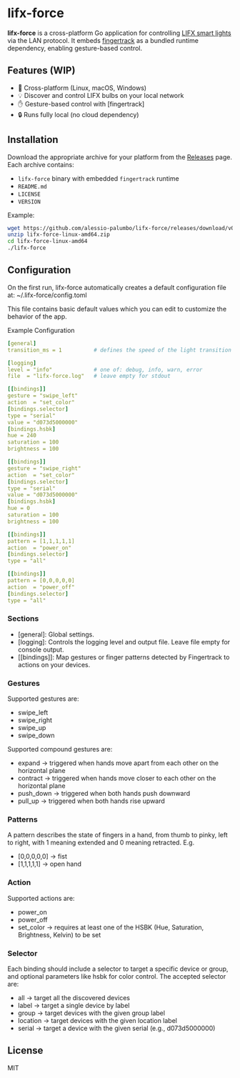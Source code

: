 # lifx-force

**lifx-force** is a cross-platform Go application for controlling [LIFX smart lights](https://www.lifx.com/) via the LAN protocol.
It embeds [fingertrack](https://github.com/alessio-palumbo/fingertrack) as a bundled runtime dependency, enabling gesture-based control.

## Features (WIP)

- 🚀 Cross-platform (Linux, macOS, Windows)
- 💡 Discover and control LIFX bulbs on your local network
- ✋ Gesture-based control with [fingertrack]
- 🔒 Runs fully local (no cloud dependency)

## Installation

Download the appropriate archive for your platform from the [Releases](../../releases) page.
Each archive contains:

- `lifx-force` binary with embedded `fingertrack` runtime
- `README.md`
- `LICENSE`
- `VERSION`

Example:

```bash
wget https://github.com/alessio-palumbo/lifx-force/releases/download/v0.1.0/lifx-force-linux-amd64.zip
unzip lifx-force-linux-amd64.zip
cd lifx-force-linux-amd64
./lifx-force
```

## Configuration

On the first run, lifx-force automatically creates a default configuration file at:
~/.lifx-force/config.toml

This file contains basic default values which you can edit to customize the behavior of the app.

Example Configuration

```yaml
[general]
transition_ms = 1          # defines the speed of the light transition defined by the action (min 1ms)

[logging]
level = "info"             # one of: debug, info, warn, error
file  = "lifx-force.log"   # leave empty for stdout

[[bindings]]
gesture = "swipe_left"
action  = "set_color"
[bindings.selector]
type = "serial"
value = "d073d5000000"
[bindings.hsbk]
hue = 240
saturation = 100
brightness = 100

[[bindings]]
gesture = "swipe_right"
action  = "set_color"
[bindings.selector]
type = "serial"
value = "d073d5000000"
[bindings.hsbk]
hue = 0
saturation = 100
brightness = 100

[[bindings]]
pattern = [1,1,1,1,1]
action  = "power_on"
[bindings.selector]
type = "all"

[[bindings]]
pattern = [0,0,0,0,0]
action  = "power_off"
[bindings.selector]
type = "all"
```

### Sections

- [general]: Global settings.
- [logging]: Controls the logging level and output file. Leave file empty for console output.
- [[bindings]]: Map gestures or finger patterns detected by Fingertrack to actions on your devices.

### Gestures

Supported gestures are:

- swipe_left
- swipe_right
- swipe_up
- swipe_down

Supported compound gestures are:

- expand -> triggered when hands move apart from each other on the horizontal plane
- contract -> triggered when hands move closer to each other on the horizontal plane
- push_down -> triggered when both hands push downward
- pull_up -> triggered when both hands rise upward

### Patterns

A pattern describes the state of fingers in a hand, from thumb to pinky, left to right,
with 1 meaning extended and 0 meaning retracted.
E.g.

- [0,0,0,0,0] -> fist
- [1,1,1,1,1] -> open hand

### Action

Supported actions are:

- power_on
- power_off
- set_color -> requires at least one of the HSBK (Hue, Saturation, Brightness, Kelvin) to be set

### Selector

Each binding should include a selector to target a specific device or group, and optional parameters like hsbk for color control.
The accepted selector are:

- all -> target all the discovered devices
- label -> target a single device by label
- group -> target devices with the given group label
- location -> target devices with the given location label
- serial -> target a device with the given serial (e.g., d073d5000000)

## License

MIT
